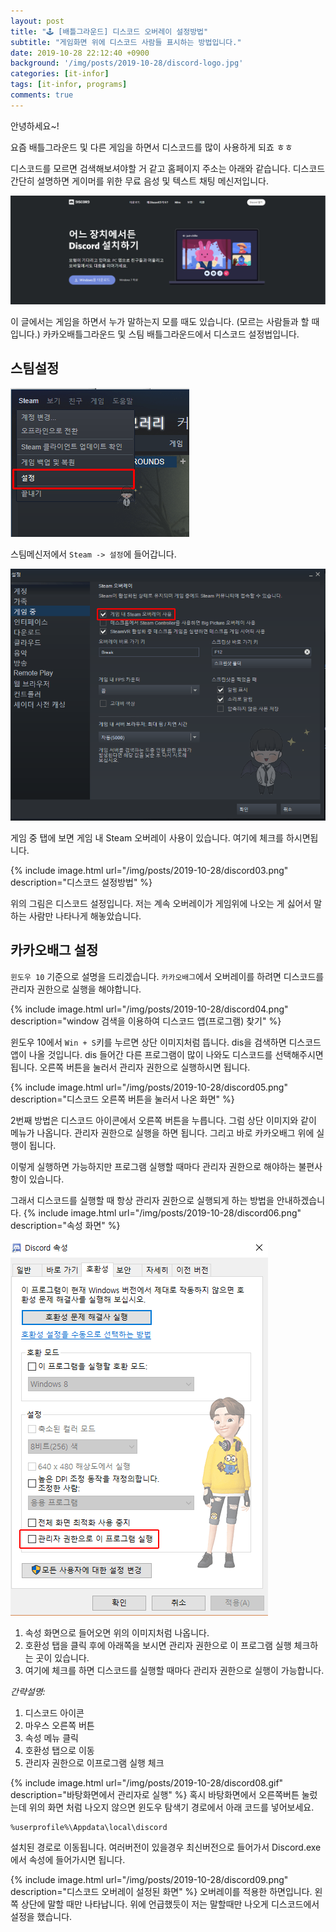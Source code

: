 ```yaml
---
layout: post
title: "🕹 [배틀그라운드] 디스코드 오버레이 설정방법"
subtitle: "게임화면 위에 디스코드 사람들 표시하는 방법입니다."
date: 2019-10-28 22:12:40 +0900
background: '/img/posts/2019-10-28/discord-logo.jpg'
categories: [it-infor]
tags: [it-infor, programs]
comments: true
---
```


안녕하세요~!

요즘 배틀그라운드 및 다른 게임을 하면서 디스코드를 많이 사용하게 되죠 ㅎㅎ

디스코드를 모르면 검색해보셔야할 거 같고 홈페이지 주소는 아래와 같습니다.
디스코드 간단히 설명하면 게이머를 위한 무료 음성 및 텍스트 채팅 메신저입니다.

![디스코드](/img/posts/2019-10-28/discord-download.png)

이 글에서는 게임을 하면서 누가 말하는지 모를 때도 있습니다.
(모르는 사람들과 할 때입니다.)
카카오배틀그라운드 및 스팀 배틀그라운드에서 디스코드 설정법입니다.

## 스팀설정
![디스코드01](/img/posts/2019-10-28/discord01.png)

스팀메신저에서 `Steam -> 설정`에 들어갑니다.

![디스코드02](/img/posts/2019-10-28/discord02.png)

게임 중 탭에 보면 게임 내 Steam 오버레이 사용이 있습니다. 여기에 체크를 하시면됩니다.

{% include image.html url="/img/posts/2019-10-28/discord03.png" description="디스코드 설정방법" %}

위의 그림은 디스코드 설정입니다.
저는 계속 오버레이가 게임위에 나오는 게 싫어서 말하는 사람만 나타나게 해놓았습니다.

## 카카오배그 설정
`윈도우 10` 기준으로 설명을 드리겠습니다. `카카오배그`에서 오버레이를 하려면 디스코드를 관리자 권한으로 실행을 해야합니다.

{% include image.html url="/img/posts/2019-10-28/discord04.png" description="window 검색을 이용하여 디스코드 앱(프로그램) 찾기" %}

윈도우 10에서 ```Win + S```키를 누르면 상단 이미지처럼 뜹니다. dis을 검색하면 디스코드 앱이 나올 것입니다. dis 들어간 다른 프로그램이 많이 나와도 디스코드를 선택해주시면 됩니다.
오른쪽 버튼을 눌러서 관리자 권한으로 실행하시면 됩니다.

{% include image.html url="/img/posts/2019-10-28/discord05.png" description="디스코드 오른쪽 버튼을 눌러서 나온 화면" %}

2번째 방법은 디스코드 아이콘에서 오른쪽 버튼을 누릅니다. 그럼 상단 이미지와 같이 메뉴가 나옵니다.
관리자 권한으로 실행을 하면 됩니다. 그리고 바로 카카오배그 위에 실행이 됩니다.

이렇게 실행하면 가능하지만 프로그램 실행할 때마다 관리자 권한으로 해야하는 불편사항이 있습니다.

그래서 디스코드를 실행할 때 항상 관리자 권한으로 실행되게 하는 방법을 안내하겠습니다.
{% include image.html url="/img/posts/2019-10-28/discord06.png" description="속성 화면" %}

![디스코드07](/img/posts/2019-10-28/discord07.png)
1. 속성 화면으로 들어오면 위의 이미지처럼 나옵니다.
2. 호환성 탭을 클릭 후에 아래쪽을 보시면 관리자 권한으로 이 프로그램 실행 체크하는 곳이 있습니다.
3. 여기에 체크를 하면 디스코드를 실행할 때마다 관리자 권한으로 실행이 가능합니다.

*간략설명:*
1. 디스코드 아이콘 
2. 마우스 오른쪽 버튼
3. 속성 메뉴 클릭
4. 호환성 탭으로 이동
5. 관리자 권한으로 이프로그램 실행 체크

{% include image.html url="/img/posts/2019-10-28/discord08.gif" description="바탕화면에서 관리자로 실행" %}
혹시 바탕화면에서 오른쪽버튼 눌렀는데 위의 화면 처럼 나오지 않으면 윈도우 탐색기 경로에서 아래 코드를 넣어보세요.

```
%userprofile%\Appdata\local\discord
```
설치된 경로로 이동됩니다. 여러버전이 있을경우 최신버전으로 들어가서 Discord.exe에서 속성에 들어가시면 됩니다.

{% include image.html url="/img/posts/2019-10-28/discord09.png" description="디스코드 오버레이 설정된 화면" %}
오버레이를 적용한 하면입니다. 왼쪽 상단에 말할 때만 나타납니다.
위에 언급했듯이 저는 말할때만 나오게 디스코드에서 설정을 했습니다.
